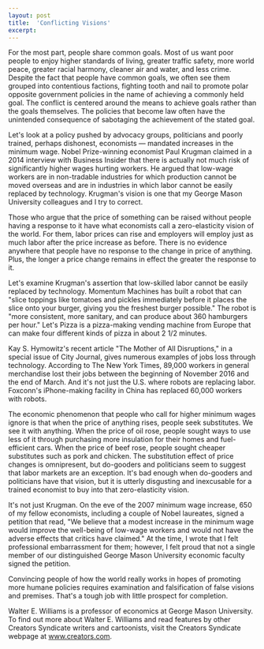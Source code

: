 ```yaml
---
layout: post
title:  'Conflicting Visions'
excerpt:
---
```




For the most part, people share common goals. Most of us want poor people to enjoy higher standards of living, greater traffic safety, more world peace, greater racial harmony, cleaner air and water, and less crime. Despite the fact that people have common goals, we often see them grouped into contentious factions, fighting tooth and nail to promote polar opposite government policies in the name of achieving a commonly held goal. The conflict is centered around the means to achieve goals rather than the goals themselves. The policies that become law often have the unintended consequence of sabotaging the achievement of the stated goal.

Let's look at a policy pushed by advocacy groups, politicians and poorly trained, perhaps dishonest, economists — mandated increases in the minimum wage. Nobel Prize-winning economist Paul Krugman claimed in a 2014 interview with Business Insider that there is actually not much risk of significantly higher wages hurting workers. He argued that low-wage workers are in non-tradable industries for which production cannot be moved overseas and are in industries in which labor cannot be easily replaced by technology. Krugman's vision is one that my George Mason University colleagues and I try to correct.

Those who argue that the price of something can be raised without people having a response to it have what economists call a zero-elasticity vision of the world. For them, labor prices can rise and employers will employ just as much labor after the price increase as before. There is no evidence anywhere that people have no response to the change in price of anything. Plus, the longer a price change remains in effect the greater the response to it.

Let's examine Krugman's assertion that low-skilled labor cannot be easily replaced by technology. Momentum Machines has built a robot that can "slice toppings like tomatoes and pickles immediately before it places the slice onto your burger, giving you the freshest burger possible." The robot is "more consistent, more sanitary, and can produce about 360 hamburgers per hour." Let's Pizza is a pizza-making vending machine from Europe that can make four different kinds of pizza in about 2 1/2 minutes.

Kay S. Hymowitz's recent article "The Mother of All Disruptions," in a special issue of City Journal, gives numerous examples of jobs loss through technology. According to The New York Times, 89,000 workers in general merchandise lost their jobs between the beginning of November 2016 and the end of March. And it's not just the U.S. where robots are replacing labor. Foxconn's iPhone-making facility in China has replaced 60,000 workers with robots.



The economic phenomenon that people who call for higher minimum wages ignore is that when the price of anything rises, people seek substitutes. We see it with anything. When the price of oil rose, people sought ways to use less of it through purchasing more insulation for their homes and fuel-efficient cars. When the price of beef rose, people sought cheaper substitutes such as pork and chicken. The substitution effect of price changes is omnipresent, but do-gooders and politicians seem to suggest that labor markets are an exception. It's bad enough when do-gooders and politicians have that vision, but it is utterly disgusting and inexcusable for a trained economist to buy into that zero-elasticity vision.

It's not just Krugman. On the eve of the 2007 minimum wage increase, 650 of my fellow economists, including a couple of Nobel laureates, signed a petition that read, "We believe that a modest increase in the minimum wage would improve the well-being of low-wage workers and would not have the adverse effects that critics have claimed." At the time, I wrote that I felt professional embarrassment for them; however, I felt proud that not a single member of our distinguished George Mason University economic faculty signed the petition.

Convincing people of how the world really works in hopes of promoting more humane policies requires examination and falsification of false visions and premises. That's a tough job with little prospect for completion.

Walter E. Williams is a professor of economics at George Mason University. To find out more about Walter E. Williams and read features by other Creators Syndicate writers and cartoonists, visit the Creators Syndicate webpage at www.creators.com.
